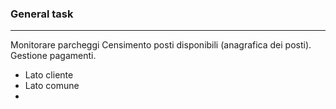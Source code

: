 ### General task
---
Monitorare parcheggi
Censimento posti disponibili (anagrafica dei posti).
Gestione pagamenti.
- Lato cliente
- Lato comune
- 